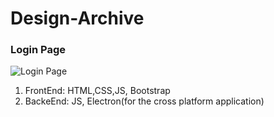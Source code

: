 # Design-Archive


### Login Page
![Login Page](./Stats-Generator-/Screen.jpeg)



1. FrontEnd: HTML,CSS,JS, Bootstrap
2. BackeEnd: JS, Electron(for the cross platform application)

